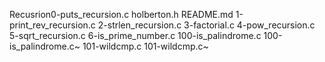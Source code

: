 Recusrion0-puts_recursion.c
holberton.h
README.md
1-print_rev_recursion.c
2-strlen_recursion.c
3-factorial.c
4-pow_recursion.c
5-sqrt_recursion.c
6-is_prime_number.c
100-is_palindrome.c
100-is_palindrome.c~
101-wildcmp.c
101-wildcmp.c~
